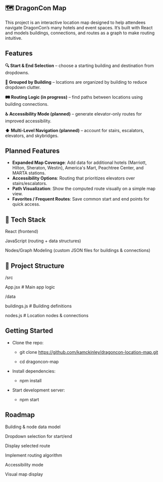 ## 🗺️ DragonCon Map

This project is an interactive location map designed to help attendees navigate DragonCon’s many hotels and event spaces. It’s built with React and models buildings, connections, and routes as a graph to make routing intuitive.

## Features

 **🔍 Start & End Selection** – choose a starting building and destination from dropdowns.

 **🏨 Grouped by Building** – locations are organized by building to reduce dropdown clutter.

 **🛤️ Routing Logic (in progress)** – find paths between locations using building connections.

 **♿ Accessibility Mode (planned)** – generate elevator-only routes for improved accessibility.

 **⬆️ Multi-Level Navigation (planned)** – account for stairs, escalators, elevators, and skybridges.

## Planned Features

- **Expanded Map Coverage**: Add data for additional hotels (Marriott, Hilton, Sheraton, Westin), America's Mart, Peachtree Center, and MARTA stations.  
- **Accessibility Options**: Routing that prioritizes elevators over stairs/escalators.  
- **Path Visualization**: Show the computed route visually on a simple map view.  
- **Favorites / Frequent Routes**: Save common start and end points for quick access.  



## 🚀 Tech Stack

 React (frontend)

 JavaScript (routing + data structures)

 Nodes/Graph Modeling (custom JSON files for buildings & connections)

## 📂 Project Structure

/src

App.jsx          # Main app logic

/data

buildings.js   # Building definitions

nodes.js       # Location nodes & connections

## Getting Started

- Clone the repo: 

  - git clone https://github.com/kamckinley/dragoncon-location-map.git

  - cd dragoncon-map

- Install dependencies:

  - npm install

- Start development server:

  - npm start

## Roadmap

Building & node data model

Dropdown selection for start/end

Display selected route

Implement routing algorithm

Accessibility mode

Visual map display

